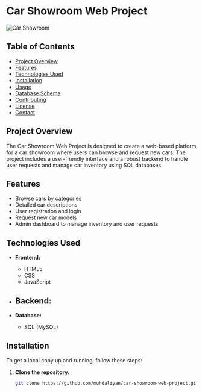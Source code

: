 # Car Showroom Web Project

![Car Showroom](https://img.freepik.com/free-photo/modern-car-driving-city_23-2151674270.jpg?t=st=1721846472~exp=1721850072~hmac=0757d35b0f296acbabf472aa4340bd63502f17f6af36e8005fbfeaa8f4122bcd&w=1480)

## Table of Contents
- [Project Overview](#project-overview)
- [Features](#features)
- [Technologies Used](#technologies-used)
- [Installation](#installation)
- [Usage](#usage)
- [Database Schema](#database-schema)
- [Contributing](#contributing)
- [License](#license)
- [Contact](#contact)

## Project Overview
The Car Showroom Web Project is designed to create a web-based platform for a car showroom where users can browse and request new cars. The project includes a user-friendly interface and a robust backend to handle user requests and manage car inventory using SQL databases.

## Features
- Browse cars by categories
- Detailed car descriptions
- User registration and login
- Request new car models
- Admin dashboard to manage inventory and user requests

## Technologies Used
- **Frontend:**
  - HTML5
  - CSS
  - JavaScript

- **Backend:**
   -

- **Database:**
  - SQL (MySQL)

## Installation
To get a local copy up and running, follow these steps:

1. **Clone the repository:**
   ```sh
   git clone https://github.com/muhdaliyan/car-showroom-web-project.git
